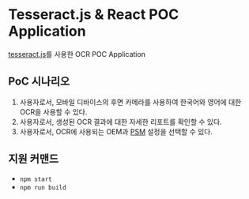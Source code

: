 # Tesseract.js & React POC Application

[tesseract.js](https://github.com/naptha/tesseract.js)를 사용한 OCR POC Application

## PoC 시나리오

1. 사용자로서, 모바일 디바이스의 후면 카메라를 사용하여 한국어와 영어에 대한 OCR을 사용할 수 있다.
2. 사용자로서, 생성된 OCR 결과에 대한 자세한 리포트를 확인할 수 있다.
3. 사용자로서, OCR에 사용되는 OEM과 [PSM](https://tesseract-ocr.github.io/tessdoc/ImproveQuality#page-segmentation-method) 설정을 선택할 수 있다.

## 지원 커맨드

- `npm start`
- `npm run build`
